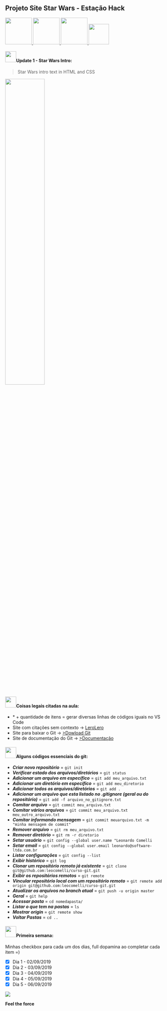 <nav>
  <h1>Projeto Site Star Wars - Estação Hack  
</nav>
 <p>
  <a href = "https://git-scm.com/downloads">
  <img src="https://user-images.githubusercontent.com/48387196/64305796-e1989d80-cf66-11e9-943d-d1e229f2a209.png"  width="85" />
  </a>
  <a href = "https://lerolero.com/">
  <img src="https://user-images.githubusercontent.com/48387196/64306083-f0338480-cf67-11e9-8752-84eaa961135f.png"  width="85" />
  </a>
   </a>
  <a href = "https://git-scm.com/doc">
  <img src="https://user-images.githubusercontent.com/48387196/64306388-faa24e00-cf68-11e9-81af-bdeedde955bc.png"  width="85" />
  </a>
   </a>
  <a href = "http://rogerdudler.github.io/git-guide/index.pt_BR.html">
  <img src="https://user-images.githubusercontent.com/48387196/64306429-1b6aa380-cf69-11e9-9f98-1f9667f8bbce.png"  width="65" />
  </a>
 </p> 

<h4><img src="https://media.giphy.com/media/dwDhATtza3TtS/source.gif"  width="35"  />Update 1 - Star Wars Intro:</h4>

> Star Wars intro text in HTML and CSS

<img src="https://user-images.githubusercontent.com/48387196/64313402-e61e7f80-cf81-11e9-9b31-4e0c14229100.gif"  width="50%" />


<h4><img src="https://media.giphy.com/media/dwDhATtza3TtS/source.gif"  width="35"  />Coisas legais citadas na aula:</h4>

<ul>
  <li> * + quantidade de itens = gerar diversas linhas de códigos iguais no VS Code </li>
  <li> Site com citações sem contexto ->  <a href="https://lerolero.com/" target="_blank">LeroLero</a>
  <li> Site para baixar o Git -> <a href="https://git-scm.com/downloads" target="_blank">>Dowload Git</a> </li>
  <li> Site de documentação do Git -> <a href="https://git-scm.com/doc"target="_blank">>Documentação</a> </li>
</ul>

<h4><img src="https://media.giphy.com/media/dwDhATtza3TtS/source.gif"  width="35"  />Alguns códigos essenciais do git:</h4>


 - **_Criar novo repositório_** = `git init`
 - **_Verificar estado dos arquivos/diretórios_** = `git status`
 - **_Adicionar um arquivo em específico_** = `git add meu_arquivo.txt`
 - **_Adicionar um diretório em específico_** = `git add meu_diretorio`
 - **_Adicionar todos os arquivos/diretórios_** = `git add . `
 - **_Adicionar um arquivo que esta listado no .gitignore (geral ou do repositório)_** = `git add -f arquivo_no_gitignore.txt `
 - **_Comitar arquivo_** = `git commit meu_arquivo.txt` 
 - **_Comitar vários arquivos_** = `git commit meu_arquivo.txt meu_outro_arquivo.txt `
 - **_Comitar informando mensagem_** = `git commit meuarquivo.txt -m "minha mensagem de commit"`
 - **_Remover arquivo_** = `git rm meu_arquivo.txt`
- **_Remover diretório_** = `git rm -r diretorio`
- **_Setar usuário_** = `git config --global user.name "Leonardo Comelli`
- **_Setar email_** = `git config --global user.email leonardo@software-ltda.com.br`
- **_Listar configurações_** = `git config --list`
- **_Exibir histórico_** = `git log`
- **_Clonar um repositório remoto já existente_** = `git clone git@github.com:leocomelli/curso-git.git`
- **_Exibir os repositórios remotos_** = `git remote`
- **_Vincular repositório local com um repositório remoto_** = `git remote add origin git@github.com:leocomelli/curso-git.git`
- **_Atualizar os arquivos no branch atual_** = `git push -u origin master`
- **_Geral_** = `git help`
- **_Acessar pasta_** = `cd nomedapasta/`
- **_Listar o que tem na pastas_** = `ls`
- **_Mostrar origin_** = `git remote show`
- **_Voltar Pastas_** = `cd ..`


<h4><img src="https://media.giphy.com/media/dwDhATtza3TtS/source.gif"  width="35"  />Primeira semana:</h4>

Minhas checkbox para cada um dos dias, full dopamina ao completar cada item =)
  
- [x] Dia 1 - 02/09/2019
- [x] Dia 2 - 03/09/2019
- [x] Dia 3 - 04/09/2019
- [x] Dia 4 - 05/09/2019
- [X] Dia 5 - 06/09/2019

<footer>
 
<img src="https://media.giphy.com/media/rHR8qP1mC5V3G/source.gif"/>
  
<b>Feel the force</b>
  

</footer>
